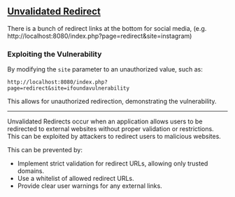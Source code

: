 ## [Unvalidated Redirect](https://cheatsheetseries.owasp.org/cheatsheets/Unvalidated_Redirects_and_Forwards_Cheat_Sheet.html)

There is a bunch of redirect links at the bottom for social media, (e.g. http://localhost:8080/index.php?page=redirect&site=instagram)

### Exploiting the Vulnerability

By modifying the `site` parameter to an unauthorized value, such as:

```
http://localhost:8080/index.php?page=redirect&site=ifoundavulnerability
```

This allows for unauthorized redirection, demonstrating the vulnerability.

---

Unvalidated Redirects occur when an application allows users to be redirected to external websites without proper validation or restrictions. This can be exploited by attackers to redirect users to malicious websites.

This can be prevented by:

- Implement strict validation for redirect URLs, allowing only trusted domains.
- Use a whitelist of allowed redirect URLs.
- Provide clear user warnings for any external links.
